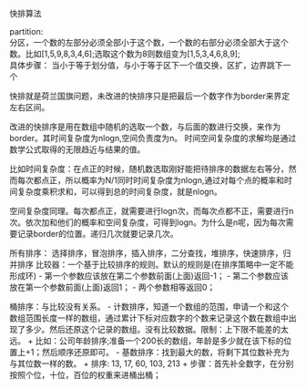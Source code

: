 快排算法

partition:   
分区，一个数的左部分必须全部小于这个数，一个数的右部分必须全部大于这个数。比如[1,5,9,8,3,4,6];选取这个数为8则数组变为[1,5,3,4,6,8,9];  
具体步骤： 当小于等于划分值，与小于等于区下一个值交换，区扩，边界跳下一个

快排就是荷兰国旗问题，未改进的快排序只是把最后一个数字作为border来界定左右区间。

改进的快排序是用在数组中随机的选取一个数，与后面的数进行交换，来作为border。其时间复杂度为nlogn,空间负责度为n。
时间空间复杂度的求解均是通过数学公式取得的无限趋近与结果的值。

比如时间复杂度：在点正的时候，随机数选取刚好能把待排序的数据左右等分，然而每次都点正，所以概率为N/1同时时间复杂度为nlogn,通过对每个点的概率和时间复杂度乘积求和，可以得到总的时间复杂度，就是nlogn。

空间复杂度同理。每次都点正，就需要进行logn次，而每次点都不正，需要进行n次。依次加和他们的概率和空间复杂度，可得到logn。为什么是n呢，因为每次需要记录border的位置。递归几次就要记录几次。

所有排序： 选择排序，冒泡排序，插入排序，二分查找，堆排序，快速排序，归并排序
比较器：一个基于比较排序的规则。默认的规则是(在排序策略中一定不能形成环)
    - 第一个参数应该放在第二个参数前面(上面)返回-1；
    - 第二个参数应该放在第一个参数前面(上面)返回1；
    - 两个参数相等返回0；



桶排序：与比较没有关系。
    - 计数排序，知道一个数组的范围，申请一个和这个数组范围长度一样的数组，通过累计下标对应数字的个数来记录这个数在数组中出现了多少。然后还原这个记录的数组。没有比较数据。限制：上下限不能差的太远。
        + 比如：公司年龄排序;准备一个200长的数组，年龄是多少就在该下标的位置上+1；然后顺序还原即可。
    - 基数排序：找到最大的数，将剩下其位数补充为与其位数一样的数。
        + 排序: 13, 17, 60, 103, 213
        + 步骤：首先补全数字，在分别按照个位，十位，百位的权重来进桶出桶；